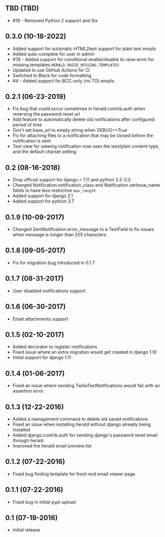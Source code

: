 ## TBD (TBD)
- #19 - Removed Python 2 support and Six


## 0.3.0 (10-18-2022)
- Added support for automatic HTML2text support for plain text emails
- Added auto-complete for user in admin
- #74 - Added support for conditional enable/disable to raise error for missing templates `HERALD_RAISE_MISSING_TEMPLATES`
- Updated to use GitHub Actions for CI
- Switched to Black for code formatting
- #4 - Added support for BCC-only (no TO) emails.


## 0.2.1 (06-23-2019)
- Fix bug that could occur sometimes in herald.contrib.auth when reversing the password reset url
- Add feature to automatically delete old notifications after configured period of time
- Don't set base_url to empty string when DEBUG==True
- Fix for attaching files to a notification that may be closed before the notification is sent
- Text view for viewing notification now uses the text/plain content type, and the default charset setting


## 0.2 (08-16-2018)
- Drop official support for django < 1.11 and python 3.2-3.3
- Changed Notification.notification_class and Notification.verbose_name fields to have less restrictive `max_length`
- Added support for django 2.1
- Added support for python 3.7


## 0.1.9 (10-09-2017)
- Changed SentNotification.error_message to a TextField to fix issues when message is longer than 255 characters


## 0.1.8 (09-05-2017)
- Fix for migration bug introduced in 0.1.7


## 0.1.7 (08-31-2017)
- User disabled notifications support


## 0.1.6 (06-30-2017)
- Email attachments support


## 0.1.5 (02-10-2017)
- Added decorator to register notifications
- Fixed issue where an extra migration would get created in django 1.10
- Initial support for django 1.11


## 0.1.4 (01-06-2017)
- Fixed an issue where sending TwilioTextNotifications would fail with an assertion error.


## 0.1.3 (12-22-2016)
- Added a management command to delete old saved notifications
- Fixed an issue when installing herald without django already being installed
- Added django.contrib.auth for sending django's password reset email through herald
- Improved the herald email preview list


## 0.1.2 (07-22-2016)
- Fixed bug finding template for front-end email viewer page.


## 0.1.1 (07-22-2016)
- Fixed bug in initial pypi upload


## 0.1 (07-19-2016)
- Initial release
